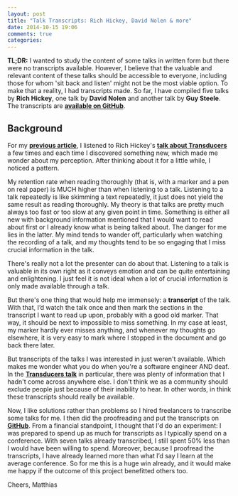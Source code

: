 ```yaml
---
layout: post
title: "Talk Transcripts: Rich Hickey, David Nolen & more"
date: 2014-10-15 19:06
comments: true
categories: 
---
```

**TL;DR:** I wanted to study the content of some talks in written form but there were no transcripts available. However, I believe that the valuable and relevant content of these talks should be accessible to everyone, including those for whom 'sit back and listen' might not be the most viable option. To make that a reality, I had transcripts made. So far, I have compiled five talks by **Rich Hickey**, one talk by **David Nolen** and another talk by **Guy Steele**. The transcripts are **[available on GitHub](https://github.com/matthiasn/talk-transcripts)**.

<!-- more -->

## Background

For my **[previous article](http://matthiasnehlsen.com/blog/2014/10/06/Building-Systems-in-Clojure-2/)**, I listened to Rich Hickey's **[talk about Transducers](https://www.youtube.com/watch?v=6mTbuzafcII)** a few times and each time I discovered something new, which made me wonder about my perception. After thinking about it for a little while, I noticed a pattern.

My retention rate when reading thoroughly (that is, with a marker and a pen on real paper) is MUCH higher than when listening to a talk. Listening to a talk repeatedly is like skimming a text repeatedly, it just does not yield the same result as reading thoroughly. My theory is that talks are pretty much always too fast or too slow at any given point in time. Something is either all new with background information mentioned that I would want to read about first or I already know what is being talked about. The danger for me lies in the latter. My mind tends to wander off, particularly when watching the recording of a talk, and my thoughts tend to be so engaging that I miss crucial information in the talk.

There's really not a lot the presenter can do about that. Listening to a talk is valuable in its own right as it conveys emotion and can be quite entertaining and enlightening. I just feel it is not ideal when a lot of crucial information is only made available through a talk. 

But there's one thing that would help me immensely: a **transcript** of the talk. With that, I’d watch the talk once and then mark the sections in the transcript I want to read up upon, probably with a good old marker. That way, it should be next to impossible to miss something. In my case at least, my marker hardly ever misses anything, and whenever my thoughts go elsewhere, it is very easy to mark where I stopped in the document and go back there later.

But transcripts of the talks I was interested in just weren't available. Which makes me wonder what you do when you're a software engineer AND deaf. In the **[Transducers talk](https://www.youtube.com/watch?v=6mTbuzafcII)** in particular, there was plenty of information that I hadn't come across anywhere else. I don't think we as a community should exclude people just because of their inability to hear. In other words, in think these transcripts should really be available.

Now, I like solutions rather than problems so I hired freelancers to transcribe some talks for me. I then did the proofreading and put the transcripts on **[GitHub](https://github.com/matthiasn/talk-transcripts)**. From a financial standpoint, I thought that I'd do an experiment: I was prepared to spend up as much for transcripts as I typically spend on a conference. With seven talks already transcribed, I still spent 50% less than I would have been willing to spend. Moreover, because I proofread the transcripts, I have already learned more than what I’d say I learn at the average conference. So for me this is a huge win already, and it would make me happy if the outcome of this project benefitted others too.

Cheers,
Matthias